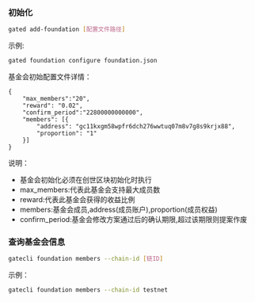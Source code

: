 
### 初始化
```bash
gated add-foundation [配置文件路径]
```
示例:

```bash
gated foundation configure foundation.json
```

基金会初始配置文件详情：

```file
{
	"max_members":"20",
	"reward": "0.02",
	"confirm_period":"22800000000000",
	"members": [{
		"address": "gc11kxgm58wpfr6dch276wwtuq07m8v7g8s9krjx88",
		"proportion": "1"
	}]
}
```
说明：

* 基金会初始化必须在创世区块初始化时执行
* max_members:代表此基金会支持最大成员数
* reward:代表此基金会获得的收益比例
* members:基金会成员,address(成员账户),proportion(成员权益)
* confirm_period:基金会修改方案通过后的确认期限,超过该期限则提案作废

### 查询基金会信息
```bash
gatecli foundation members --chain-id [链ID]
```
示例：

```bash
gatecli foundation members --chain-id testnet
```



